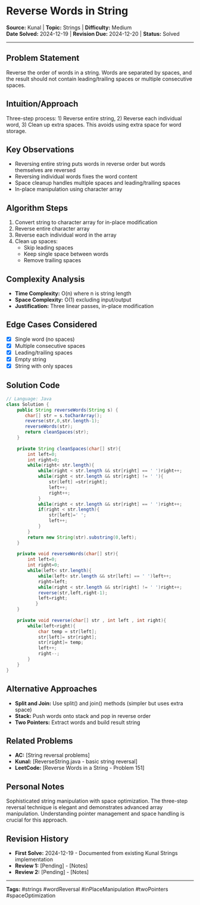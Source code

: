 # Reverse Words in String

**Source:** Kunal | **Topic:** Strings | **Difficulty:** Medium  
**Date Solved:** 2024-12-19 | **Revision Due:** 2024-12-20 | **Status:** Solved

---

## Problem Statement
Reverse the order of words in a string. Words are separated by spaces, and the result should not contain leading/trailing spaces or multiple consecutive spaces.

## Intuition/Approach
Three-step process: 1) Reverse entire string, 2) Reverse each individual word, 3) Clean up extra spaces. This avoids using extra space for word storage.

## Key Observations
- Reversing entire string puts words in reverse order but words themselves are reversed
- Reversing individual words fixes the word content
- Space cleanup handles multiple spaces and leading/trailing spaces
- In-place manipulation using character array

## Algorithm Steps
1. Convert string to character array for in-place modification
2. Reverse entire character array
3. Reverse each individual word in the array
4. Clean up spaces:
   - Skip leading spaces
   - Keep single space between words
   - Remove trailing spaces

## Complexity Analysis
- **Time Complexity:** O(n) where n is string length
- **Space Complexity:** O(1) excluding input/output
- **Justification:** Three linear passes, in-place modification

## Edge Cases Considered
- [x] Single word (no spaces)
- [x] Multiple consecutive spaces
- [x] Leading/trailing spaces
- [x] Empty string
- [x] String with only spaces

## Solution Code

```java
// Language: Java
class Solution {
    public String reverseWords(String s) {
       char[] str = s.toCharArray();
       reverse(str,0,str.length-1);
       reverseWords(str);
       return cleanSpaces(str);
    }
    
    private String cleanSpaces(char[] str){
        int left=0;
        int right=0;
        while(right< str.length){
            while(right < str.length && str[right] == ' ')right++;
            while(right < str.length && str[right] != ' '){
                str[left] =str[right];
                left++;
                right++;
            }
            while(right < str.length && str[right] == ' ')right++;
            if(right < str.length){
                str[left]=' ';
                left++;
            }
        }
        return new String(str).substring(0,left);
    }
    
    private void reverseWords(char[] str){
        int left=0;
        int right=0;
        while(left< str.length){
            while(left< str.length && str[left] == ' ')left++;
            right=left;
            while(right < str.length && str[right] != ' ')right++;
            reverse(str,left,right-1);
            left=right;
           }
    }
    
    private void reverse(char[] str , int left , int right){
        while(left<right){
            char temp = str[left];
            str[left]= str[right];
            str[right]= temp;
            left++;
            right--;
        }
    }
}
```

## Alternative Approaches
- **Split and Join:** Use split() and join() methods (simpler but uses extra space)
- **Stack:** Push words onto stack and pop in reverse order
- **Two Pointers:** Extract words and build result string

## Related Problems
- **AC:** [String reversal problems]
- **Kunal:** [ReverseString.java - basic string reversal]
- **LeetCode:** [Reverse Words in a String - Problem 151]

## Personal Notes
Sophisticated string manipulation with space optimization. The three-step reversal technique is elegant and demonstrates advanced array manipulation. Understanding pointer management and space handling is crucial for this approach.

## Revision History
- **First Solve:** 2024-12-19 - Documented from existing Kunal Strings implementation
- **Review 1:** [Pending] - [Notes]
- **Review 2:** [Pending] - [Notes]

---
**Tags:** #strings #wordReversal #inPlaceManipulation #twoPointers #spaceOptimization 